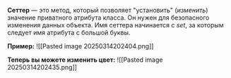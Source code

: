 
**Сеттер** — это метод, который позволяет "установить" (*изменить*) значение приватного атрибута класса. Он нужен для безопасного изменения данных объекта. Имя сеттера начинается с *set*, за которым следует имя атрибута с большой буквы.

**Пример:**
![[Pasted image 20250314202404.png]]

**Теперь вы можете изменить цвет:**
![[Pasted image 20250314202435.png]]